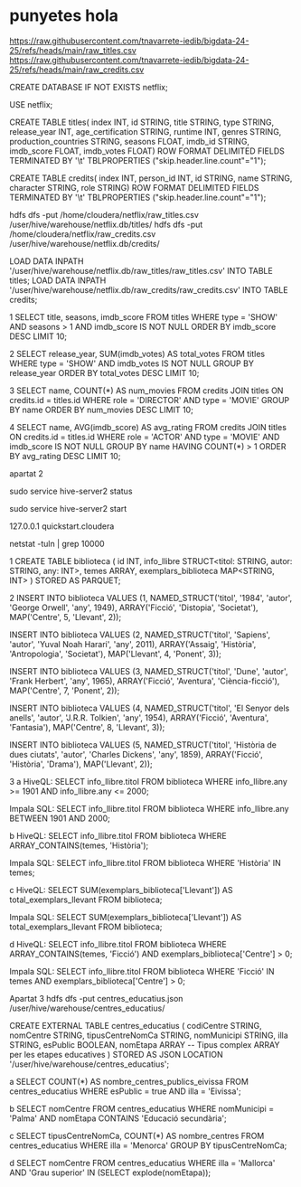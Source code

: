 # punyetes hola
https://raw.githubusercontent.com/tnavarrete-iedib/bigdata-24-25/refs/heads/main/raw_titles.csv 
https://raw.githubusercontent.com/tnavarrete-iedib/bigdata-24-25/refs/heads/main/raw_credits.csv 

CREATE DATABASE IF NOT EXISTS netflix;

USE netflix;

CREATE TABLE titles(
 index INT,
 id STRING,
 title STRING,
 type STRING,
 release_year INT,
 age_certification STRING,
 runtime INT,
 genres STRING,
 production_countries STRING,
 seasons FLOAT,
 imdb_id STRING,
 imdb_score FLOAT,
 imdb_votes FLOAT)
ROW FORMAT DELIMITED 
FIELDS TERMINATED BY '\t'
TBLPROPERTIES ("skip.header.line.count"="1");

CREATE TABLE credits(
 index INT,
 person_id INT,
 id STRING,
 name STRING,
 character STRING,
 role STRING)
ROW FORMAT DELIMITED
FIELDS TERMINATED BY '\t'
TBLPROPERTIES ("skip.header.line.count"="1");

hdfs dfs -put /home/cloudera/netflix/raw_titles.csv /user/hive/warehouse/netflix.db/titles/
hdfs dfs -put /home/cloudera/netflix/raw_credits.csv /user/hive/warehouse/netflix.db/credits/

LOAD DATA INPATH '/user/hive/warehouse/netflix.db/raw_titles/raw_titles.csv' INTO TABLE titles;
LOAD DATA INPATH '/user/hive/warehouse/netflix.db/raw_credits/raw_credits.csv' INTO TABLE credits;

1
SELECT title, seasons, imdb_score
FROM titles
WHERE type = 'SHOW' 
AND seasons > 1
AND imdb_score IS NOT NULL
ORDER BY imdb_score DESC
LIMIT 10;

2
SELECT release_year, SUM(imdb_votes) AS total_votes
FROM titles
WHERE type = 'SHOW'
AND imdb_votes IS NOT NULL
GROUP BY release_year
ORDER BY total_votes DESC
LIMIT 10;

3
SELECT name, COUNT(*) AS num_movies
FROM credits
JOIN titles ON credits.id = titles.id
WHERE role = 'DIRECTOR' 
AND type = 'MOVIE'
GROUP BY name
ORDER BY num_movies DESC
LIMIT 10;

4
SELECT name, AVG(imdb_score) AS avg_rating
FROM credits
JOIN titles ON credits.id = titles.id
WHERE role = 'ACTOR' 
AND type = 'MOVIE'
AND imdb_score IS NOT NULL
GROUP BY name
HAVING COUNT(*) > 1
ORDER BY avg_rating DESC
LIMIT 10;


apartat 2

sudo service hive-server2 status

sudo service hive-server2 start

127.0.0.1 quickstart.cloudera

netstat -tuln | grep 10000


1
CREATE TABLE biblioteca (
    id INT,
    info_llibre STRUCT<titol: STRING, autor: STRING, any: INT>,
    temes ARRAY<STRING>,
    exemplars_biblioteca MAP<STRING, INT>
)
STORED AS PARQUET;

2
INSERT INTO biblioteca VALUES 
(1, NAMED_STRUCT('titol', '1984', 'autor', 'George Orwell', 'any', 1949), 
    ARRAY('Ficció', 'Distopia', 'Societat'), 
    MAP('Centre', 5, 'Llevant', 2));

INSERT INTO biblioteca VALUES 
(2, NAMED_STRUCT('titol', 'Sapiens', 'autor', 'Yuval Noah Harari', 'any', 2011), 
    ARRAY('Assaig', 'Història', 'Antropologia', 'Societat'), 
    MAP('Llevant', 4, 'Ponent', 3));

INSERT INTO biblioteca VALUES 
(3, NAMED_STRUCT('titol', 'Dune', 'autor', 'Frank Herbert', 'any', 1965), 
    ARRAY('Ficció', 'Aventura', 'Ciència-ficció'), 
    MAP('Centre', 7, 'Ponent', 2));

INSERT INTO biblioteca VALUES 
(4, NAMED_STRUCT('titol', 'El Senyor dels anells', 'autor', 'J.R.R. Tolkien', 'any', 1954), 
    ARRAY('Ficció', 'Aventura', 'Fantasia'), 
    MAP('Centre', 8, 'Llevant', 3));

INSERT INTO biblioteca VALUES 
(5, NAMED_STRUCT('titol', 'Història de dues ciutats', 'autor', 'Charles Dickens', 'any', 1859), 
    ARRAY('Ficció', 'Història', 'Drama'), 
    MAP('Llevant', 2));


3
a
HiveQL:
SELECT info_llibre.titol 
FROM biblioteca 
WHERE info_llibre.any >= 1901 AND info_llibre.any <= 2000;

Impala SQL:
SELECT info_llibre.titol 
FROM biblioteca 
WHERE info_llibre.any BETWEEN 1901 AND 2000;

b
HiveQL:
SELECT info_llibre.titol 
FROM biblioteca 
WHERE ARRAY_CONTAINS(temes, 'Història');

Impala SQL:
SELECT info_llibre.titol 
FROM biblioteca 
WHERE 'Història' IN temes;

c
HiveQL:
SELECT SUM(exemplars_biblioteca['Llevant']) AS total_exemplars_llevant
FROM biblioteca;

Impala SQL:
SELECT SUM(exemplars_biblioteca['Llevant']) AS total_exemplars_llevant
FROM biblioteca;

d
HiveQL:
SELECT info_llibre.titol 
FROM biblioteca 
WHERE ARRAY_CONTAINS(temes, 'Ficció') AND exemplars_biblioteca['Centre'] > 0;

Impala SQL:
SELECT info_llibre.titol 
FROM biblioteca 
WHERE 'Ficció' IN temes AND exemplars_biblioteca['Centre'] > 0;

Apartat 3
hdfs dfs -put centres_educatius.json /user/hive/warehouse/centres_educatius/

CREATE EXTERNAL TABLE centres_educatius (
  codiCentre STRING,
  nomCentre STRING,
  tipusCentreNomCa STRING,
  nomMunicipi STRING,
  illa STRING,
  esPublic BOOLEAN,
  nomEtapa ARRAY<STRING>  -- Tipus complex ARRAY per les etapes educatives
)
STORED AS JSON
LOCATION '/user/hive/warehouse/centres_educatius';

a
SELECT COUNT(*) AS nombre_centres_publics_eivissa
FROM centres_educatius
WHERE esPublic = true AND illa = 'Eivissa';

b
SELECT nomCentre
FROM centres_educatius
WHERE nomMunicipi = 'Palma' AND nomEtapa CONTAINS 'Educació secundària';

c
SELECT tipusCentreNomCa, COUNT(*) AS nombre_centres
FROM centres_educatius
WHERE illa = 'Menorca'
GROUP BY tipusCentreNomCa;

d
SELECT nomCentre
FROM centres_educatius
WHERE illa = 'Mallorca' AND 'Grau superior' IN (SELECT explode(nomEtapa));

